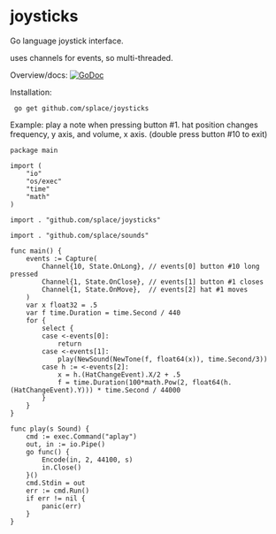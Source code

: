 # joysticks
Go language joystick interface.

uses channels for events, so multi-threaded.

Overview/docs: [![GoDoc](https://godoc.org/github.com/splace/joysticks?status.svg)](https://godoc.org/github.com/splace/joysticks)

Installation:

     go get github.com/splace/joysticks

Example: play a note when pressing button #1. hat position changes frequency, y axis, and volume, x axis. (double press button #10 to exit) 

	package main

	import (
		"io"
		"os/exec"
		"time"
		"math"
	)

	import . "github.com/splace/joysticks"

	import . "github.com/splace/sounds"

	func main() {
		events := Capture(
			Channel{10, State.OnLong}, // events[0] button #10 long pressed
			Channel{1, State.OnClose}, // events[1] button #1 closes
			Channel{1, State.OnMove},  // events[2] hat #1 moves
		)
		var x float32 = .5
		var f time.Duration = time.Second / 440
		for {
			select {
			case <-events[0]:
				return
			case <-events[1]:
				play(NewSound(NewTone(f, float64(x)), time.Second/3))
			case h := <-events[2]:
				x = h.(HatChangeEvent).X/2 + .5
				f = time.Duration(100*math.Pow(2, float64(h.(HatChangeEvent).Y))) * time.Second / 44000
			}
		}
	}

	func play(s Sound) {
		cmd := exec.Command("aplay")
		out, in := io.Pipe()
		go func() {
			Encode(in, 2, 44100, s)
			in.Close()
		}()
		cmd.Stdin = out
		err := cmd.Run()
		if err != nil {
			panic(err)
		}
	} 




